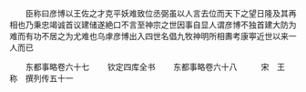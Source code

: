 <!-- { "loadSidebar": true } -->
　　臣称曰彦博以王佐之才克平妖难致位丞弼虽以人言去位而天下之望日隆及其再相也乃秉忠竭诚首议建储遂絶口不言至神宗之世因事自显人谓彦博不独首建大防为难而有功不居之为尤难也乌虖彦博出入四世名倡九牧神明所相夀考康寕近世以来一人而已







　　东都事略卷六十七
　　钦定四库全书
　　东都事略卷六十八　　　宋　王　称　撰列传五十一
